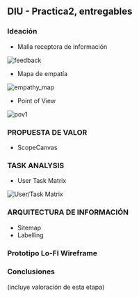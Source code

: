 
## DIU - Practica2, entregables

### Ideación 
* Malla receptora de información 

![feedback](https://user-images.githubusercontent.com/75760642/115119165-4a4f5500-9fa7-11eb-8e1e-b3101297dd67.PNG)
* Mapa de empatía

![empathy_map](https://user-images.githubusercontent.com/75760642/115119291-eaa57980-9fa7-11eb-8ddf-97859b26d308.PNG)
* Point of View 

![pov1](https://user-images.githubusercontent.com/75760642/115119303-f729d200-9fa7-11eb-9eb7-647225149615.jpg)

### PROPUESTA DE VALOR
* ScopeCanvas


### TASK ANALYSIS

* User Task Matrix 

![User/Task Matrix](https://user-images.githubusercontent.com/62752334/115143314-d19fd580-a046-11eb-905a-1887afb19bc7.png)




### ARQUITECTURA DE INFORMACIÓN

* Sitemap 
* Labelling 


### Prototipo Lo-FI Wireframe 


### Conclusiones  
(incluye valoración de esta etapa)
